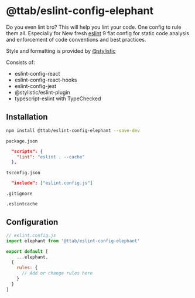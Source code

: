 # @ttab/eslint-config-elephant

Do you even lint bro? This will help you lint your code. One config to rule them all. Especially for 
New fresh [eslint](https://eslint.org) 9 flat config for static code analysis and enforcement of code conventions and best practices.

Style and formatting is provided by [@stylistic](https://eslint.style/) 

Consists of:
* eslint-config-react
* eslint-config-react-hooks
* eslint-config-jest
* @stylistic/eslint-plugin
* typescript-eslint with TypeChecked

## Installation
```bash
npm install @ttab/eslint-config-elephant --save-dev
```

`package.json`
```json
  "scripts": {
    "lint": "eslint . --cache"
  },
```

`tsconfig.json`
```json
  "include": ["eslint.config.js"]
```
`.gitignore`
```
.eslintcache
```
## Configuration
```js
// eslint.config.js
import elephant from '@ttab/eslint-config-elephant'

export default [
    ...elephant,
  {
    rules: {
      // Add or change rules here
    }
  }
]
```
